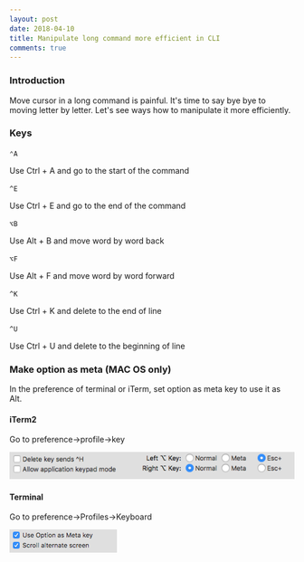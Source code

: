 ```yaml
---
layout: post
date: 2018-04-10
title: Manipulate long command more efficient in CLI
comments: true
---
```


### Introduction
Move cursor in a long command is painful. It's time to say bye bye to moving letter by letter. Let's see ways how to manipulate it more efficiently.

### Keys

`⌃A`

Use Ctrl + A and go to the start of the command

`^E`

Use Ctrl + E and go to the end of the command

`⌥B`

Use Alt + B and move word by word back

`⌥F`

Use Alt + F and move word by word forward

`^K`

Use Ctrl + K and delete to the end of line

`^U`

Use Ctrl + U and delete to the beginning of line


### Make option as meta (MAC OS only)

In the preference of terminal or iTerm, set option as meta key to use it as Alt.

#### iTerm2

Go to preference->profile->key

![iTerm][1]

#### Terminal

Go to preference->Profiles->Keyboard

![Terminal][2]

[1]: /assets/LongCommand/iTerm.png
[2]: /assets/LongCommand/Terminal.png


